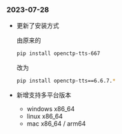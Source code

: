 ### 2023-07-28

- 更新了安装方式

  由原来的
  ```bash
  pip install openctp-tts-667
  ```
  改为
  ```bash
  pip install openctp-tts==6.6.7.*
  ```

- 新增支持多平台版本
    - windows x86_64
    - linux x86_64
    - mac x86_64 / arm64
